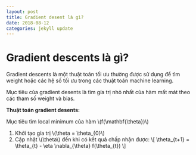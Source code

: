```yaml
---
layout: post
title: Gradient desent là gì?
date: 2018-08-12
categories: jekyll update
---
```


# Gradient descents là gì?
Gradient descents là một thuật toán tối ưu thường được sử dụng để tìm weight hoặc các hệ số tối ưu trong các thuật toán machine learning.

Mục tiêu của gradient desents là tìm gía trị nhỏ nhất của hàm mất mát theo các tham số weight và bias.

**Thuật toán gradient desents:**

Mục tiêu tìm local minimum của hàm \\(f(\mathbf{\theta})\\)
1. Khởi tạo gía trị \\(\theta = \theta_\{0}\\)
2. Cập nhật \\(\theta\\) đến khi có kết quả chấp nhận được: 
\\[
\theta\_{t+1} = \theta_\{t} - \eta \nabla_{\theta} f(\theta_\{t})
\\]
